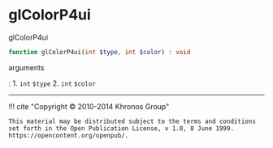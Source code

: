 # glColorP4ui
glColorP4ui

```php
function glColorP4ui(int $type, int $color) : void
```



arguments

:    1. `int` `$type` 
    2. `int` `$color` 



---
     

!!! cite "Copyright © 2010-2014 Khronos Group"

    This material may be distributed subject to the terms and conditions set forth in the Open Publication License, v 1.0, 8 June 1999. https://opencontent.org/openpub/.